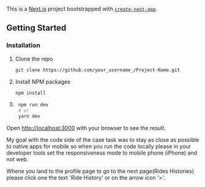 This is a [Next.js](https://nextjs.org/) project bootstrapped with [`create-next-app`](https://github.com/vercel/next.js/tree/canary/packages/create-next-app).

## Getting Started

### Installation


1. Clone the repo
   ```sh
   git clone https://github.com/your_username_/Project-Name.git
   ```
2. Install NPM packages
   ```sh
   npm install
   ```
3. ```bash
    npm run dev
    # or
    yarn dev
    ```

Open [http://localhost:3000](http://localhost:3000) with your browser to see the result.

My goal with the code side of the case task was to stay as close as possible to native apps for mobile so when you run the code locally please in your developer tools set the responsiveness mode to mobile phone (iPhone) and not web. 

Whene you land to the profile page to go to the next page(Rides Histories) please click one the text 'Ride History' or on the arrow icon '>'.
